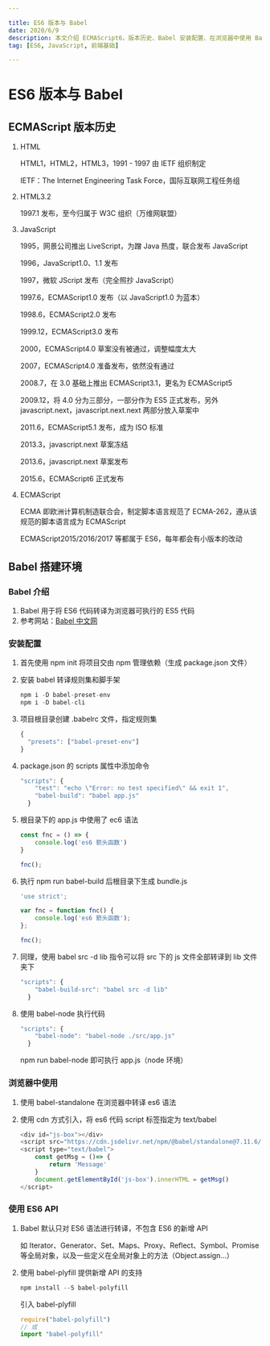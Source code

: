 ```yaml
---

title: ES6 版本与 Babel
date: 2020/6/9
description: 本文介绍 ECMAScript6，版本历史、Babel 安装配置、在浏览器中使用 Babel，以及使用 babel-plyfill 支持 ES6 新增 API
tag: [ES6, JavaScript, 前端基础]

---
```


# ES6 版本与 Babel 

## ECMAScript 版本历史

1. HTML

   HTML1，HTML2，HTML3，1991 - 1997 由 IETF 组织制定

   IETF：The Internet Engineering Task Force，国际互联网工程任务组

2. HTML3.2

   1997.1 发布，至今归属于 W3C 组织（万维网联盟）

3. JavaScript 

   1995，网景公司推出 LiveScript，为蹭 Java 热度，联合发布 JavaScript

   1996，JavaScript1.0、1.1 发布

   1997，微软 JScript 发布（完全照抄 JavaScript）

   1997.6，ECMAScript1.0 发布（以 JavaScript1.0 为蓝本）

   1998.6，ECMAScript2.0 发布

   1999.12，ECMAScript3.0 发布

   2000，ECMAScript4.0 草案没有被通过，调整幅度太大

   2007，ECMAScript4.0 准备发布，依然没有通过

   2008.7，在 3.0 基础上推出 ECMAScript3.1，更名为 ECMAScript5

   2009.12，将 4.0 分为三部分，一部分作为 ES5 正式发布，另外 javascript.next，javascript.next.next 两部分放入草案中

   2011.6，ECMAScript5.1 发布，成为 ISO 标准

   2013.3，javascript.next 草案冻结

   2013.6，javascript.next 草案发布

   2015.6，ECMAScript6 正式发布

4. ECMAScript

   ECMA 即欧洲计算机制造联合会，制定脚本语言规范了 ECMA-262，遵从该规范的脚本语言成为 ECMAScript

   ECMAScript2015/2016/2017 等都属于 ES6，每年都会有小版本的改动

## Babel 搭建环境

### Babel 介绍

1. Babel 用于将 ES6 代码转译为浏览器可执行的 ES5 代码
2. 参考网站：[Babel 中文网](https://www.babeljs.cn/)

### 安装配置

1. 首先使用 npm init 将项目交由 npm 管理依赖（生成 package.json 文件）

2. 安装 babel 转译规则集和脚手架

   ```javascript
   npm i -D babel-preset-env
   npm i -D babel-cli
   ```

3. 项目根目录创建 .babelrc 文件，指定规则集

   ```javascript
   {
     "presets": ["babel-preset-env"]
   }
   ```

4. package.json 的 scripts 属性中添加命令

   ```javascript
   "scripts": {
       "test": "echo \"Error: no test specified\" && exit 1",
       "babel-build": "babel app.js"
     }
   ```

5. 根目录下的 app.js 中使用了 ec6 语法

   ```javascript
   const fnc = () => {
       console.log('es6 箭头函数')
   }
   
   fnc();
   ```

6. 执行 npm run babel-build 后根目录下生成 bundle.js

   ```javascript
   'use strict';
   
   var fnc = function fnc() {
       console.log('es6 箭头函数');
   };
   
   fnc();
   ```

7. 同理，使用 babel src -d lib 指令可以将 src 下的 js 文件全部转译到 lib 文件夹下

   ```javascript
   "scripts": {
       "babel-build-src": "babel src -d lib"
     }
   ```

8. 使用 babel-node 执行代码

   ```javascript
   "scripts": {
       "babel-node": "babel-node ./src/app.js"
     }
   ```

   npm run babel-node 即可执行 app.js（node 环境）

### 浏览器中使用

1. 使用 babel-standalone 在浏览器中转译 es6 语法

2. 使用 cdn 方式引入，将 es6 代码 script 标签指定为 text/babel

   ```javascript
   <div id="js-box"></div>
   <script src="https://cdn.jsdelivr.net/npm/@babel/standalone@7.11.6/babel.min.js"></script>
   <script type="text/babel">
       const getMsg = ()=> {
           return 'Message'
       }
       document.getElementById('js-box').innerHTML = getMsg()
   </script>
   ```

### 使用 ES6 API

1. Babel 默认只对 ES6 语法进行转译，不包含 ES6 的新增 API

   如 Iterator、Generator、Set、Maps、Proxy、Reflect、Symbol、Promise 等全局对象，以及一些定义在全局对象上的方法（Object.assign...）

2. 使用 babel-plyfill 提供新增 API 的支持

   ```javascript
   npm install --S babel-polyfill
   ```

   引入 babel-plyfill

   ```javascript
   require("babel-polyfill")
   // 或
   import "babel-polyfill"
   ```

   

